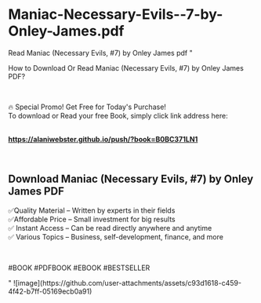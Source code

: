 # Maniac-Necessary-Evils--7-by-Onley-James.pdf
Read Maniac (Necessary Evils, #7) by Onley James pdf
"<p>How to Download Or Read Maniac (Necessary Evils, #7) by Onley James PDF?</p>
<p>&nbsp;</p>
<p>&#128293;  Special Promo! Get Free for Today's Purchase!<br />To download or Read your free Book, simply click link address here:&nbsp;<br />&nbsp;</p>
<p><a href=""https://alaniwebster.github.io/push/?book=B0BC371LN1""><strong>https://alaniwebster.github.io/push/?book=B0BC371LN1</strong></a></p>
<p>&nbsp;</p>
<h2>Download Maniac (Necessary Evils, #7) by Onley James PDF</h2>
<p>&#x2705;Quality Material &ndash; Written by experts in their fields<br />&#x2705;Affordable Price &ndash; Small investment for big results<br />&#x2705; Instant Access &ndash; Can be read directly anywhere and anytime<br />&#x2705; Various Topics &ndash; Business, self-development, finance, and more</p>
<p>&nbsp;</p>
<p>#BOOK #PDFBOOK #EBOOK #BESTSELLER</p>
"
![image](https://github.com/user-attachments/assets/c93d1618-c459-4f42-b7ff-05169ecb0a91)
